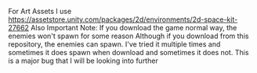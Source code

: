 For Art Assets I use https://assetstore.unity.com/packages/2d/environments/2d-space-kit-27662
Also Important Note: If you download the game normal way, the enemies won't spawn for some reason
Although if you download from this repository, the enemies can spawn. I've tried it multiple times and sometimes it does spawn when download and sometimes it does not. This is a major bug that I will be looking into further
